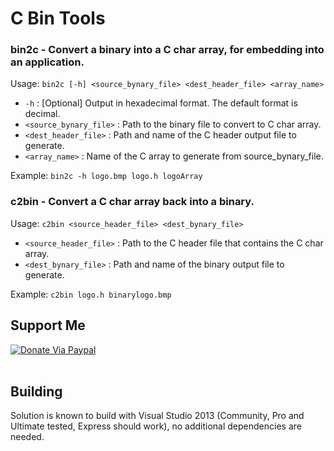 # C Bin Tools<br />

### bin2c - Convert a binary into a C char array, for embedding into an application.<br />
Usage: `bin2c [-h] <source_bynary_file> <dest_header_file> <array_name>`
* `-h` : [Optional] Output in hexadecimal format. The default format is decimal.
* `<source_bynary_file>` : Path to the binary file to convert to C char array.
* `<dest_header_file>` : Path and name of the C header output file to generate.
* `<array_name>` : Name of the C array to generate from source_bynary_file.

Example:
`bin2c -h logo.bmp logo.h logoArray`

### c2bin - Convert a C char array back into a binary.<br />
Usage: `c2bin <source_header_file> <dest_bynary_file>`
* `<source_header_file>` : Path to the C header file that contains the C char array.
* `<dest_bynary_file>` : Path and name of the binary output file to generate.

Example:
`c2bin logo.h binarylogo.bmp`

## Support Me
[![Donate Via Paypal](https://www.paypalobjects.com/en_US/i/btn/btn_donateCC_LG.gif)](https://www.paypal.com/cgi-bin/webscr?cmd=_s-xclick&hosted_button_id=CALMNQUWLZNYL)
<br /><br />
## Building
Solution is known to build with Visual Studio 2013 (Community, Pro and Ultimate tested, Express should work), no additional dependencies are needed.<br />
<br /><br />
